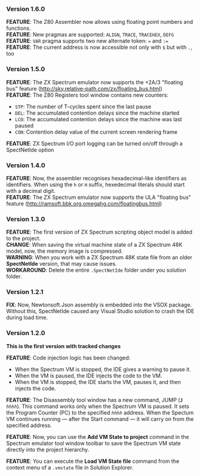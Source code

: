 ### Version 1.6.0

__FEATURE__: The Z80 Assembler now allows using floating point numbers and functions.  
__FEATURE__: New pragmas are supported: `ALIGN`, `TRACE`, `TRACEHEX`, `DEFG`  
__FEATURE__: `VAR` pragma supports two new alternate token: `=` and `:=`  
__FEATURE__: The current address is now accessible not only with `$` but with `.`, too  

### Version 1.5.0

__FEATURE__: The ZX Spectrum emulator now supports the +2A/3 "floating bus" feature (http://sky.relative-path.com/zx/floating_bus.html)  
__FEATURE__: The Z80 Registers tool window contains new counters:
* `STP`: The number of T-cycles spent since the last pause
* `DEL`: The accumulated contention delays since the machine started
* `LCO`: The accumulated contention delays since the machine was last paused
* `CON`: Contention delay value of the current screen rendering frame

__FEATURE__: ZX Spectrum I/O port logging can be turned on/off through a SpectNetIde option
 

### Version 1.4.0

__FEATURE__: Now, the assembler recognises hexadecimal-like identifiers as identifiers.
When using the `h` or `H` suffix, hexedecimal literals should start with a decimal digit.  
__FEATURE__: The ZX Spectrum emulator now supports the ULA "floating bus" feature (http://ramsoft.bbk.org.omegahg.com/floatingbus.html)

### Version 1.3.0

__FEATURE__: The first version of ZX Spectrum scripting object model is added to the project.  
__CHANGE__: When saving the virtual machine state of a ZX Spectrum 48K model, now, the memory
image is compressed.  
__WARNING__: When you work with a ZX Spectrum 48K state file from an older __SpectNetIde__ version,
that may cause issues.  
__WORKAROUND__: Delete the entire `.SpectNetIde` folder under you solution
folder.

### Version 1.2.1

__FIX__: Now, Newtonsoft.Json assembly is embedded into the VSOX package. Without this, SpectNetIde
caused any Visual Studio solution to crash the IDE during load time.
### Version 1.2.0

__This is the first version with tracked changes__

__FEATURE__: Code injection logic has been changed:
  * When the Spectrum VM is stopped, the IDE gives a warning to pause it.
  * When the VM is paused, the IDE injects the code to the VM.
  * When the VM is stopped, the IDE starts the VM, pauses it, and then injects the code.

__FEATURE__: The Disassembly tool window has a new command, JUMP (__`J`__ _`hhhh`_). 
This command works only when the Spectrum VM is paused. It sets the Program Counter (PC) to the
specified _`hhhh`_ address. When the Spectum VM continues running &mdash; after the Start command &mdash;
it will carry on from the specified address.
 
__FEATURE__: Now, you can use the __Add VM State to project__ command in the Spectrum emulator tool window
toolbar to save the Spectrum VM state directly into the project hierarchy.

__FEATURE__: You can execute the __Load VM State file__ command from the context menu of a `.vmstate` file in Solution Explorer.
